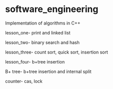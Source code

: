 # software_engineering

Implementation of algorithms in C++

lesson_one-  print and linked list

lesson_two-  binary search and hash

lesson_three- count sort, quick sort, insertion sort

lesson_four- b+tree insertion

B+ tree- b+tree insertion and internal split

counter- cas, lock
